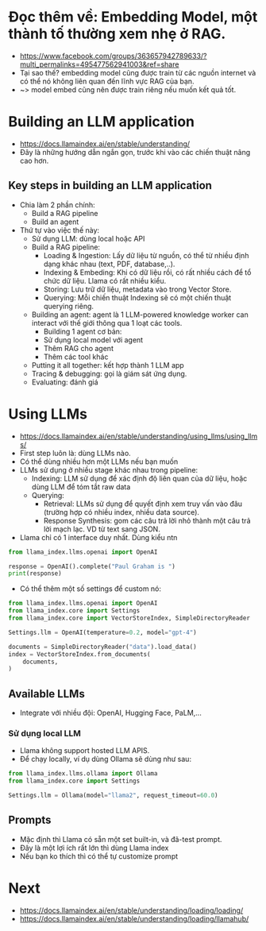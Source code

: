 # Đọc thêm về: Embedding Model, một thành tố thường xem nhẹ ở RAG.
- https://www.facebook.com/groups/363657942789633/?multi_permalinks=495477562941003&ref=share
- Tại sao thế? embedding model cũng được train từ các nguồn internet và có thể nó không liên quan đến lĩnh vực RAG của bạn.
- ~> model embed cũng nên được train riêng nếu muốn kết quả tốt.

# Building an LLM application
- https://docs.llamaindex.ai/en/stable/understanding/
- Đây là những hướng dẫn ngắn gọn, trước khi vào các chiến thuật nâng cao hơn.

## Key steps in building an LLM application
- Chia làm 2 phần chính: 
  - Build a RAG pipeline
  - Build an agent
- Thứ tự vào việc thế này:
  - Sử dụng LLM: dùng local hoặc API
  - Build a RAG pipeline:
    - Loading & Ingestion: Lấy dữ liệu từ nguồn, có thể từ nhiều định dạng khác nhau (text, PDF, database,..).
    - Indexing & Embeding: Khi có dữ liệu rồi, có rất nhiều cách để tổ chức dữ liệu. Llama có rất nhiều kiểu.
    - Storing: Lưu trữ dữ liệu, metadata vào trong Vector Store.
    - Querying: Mỗi chiến thuật Indexing sẽ có một chiến thuật querying riêng.
  - Building an agent: agent là 1 LLM-powered knowledge worker can interact với thế giới thông qua 1 loạt các tools.
    - Building 1 agent cơ bản:
    - Sử dụng local model với agent
    - Thêm RAG cho agent
    - Thêm các tool khác
  - Putting it all together: kết hợp thành 1 LLM app
  - Tracing & debugging: gọi là giám sát ứng dụng.
  - Evaluating: đánh giá

# Using LLMs
- https://docs.llamaindex.ai/en/stable/understanding/using_llms/using_llms/
- First step luôn là: dùng LLMs nào.
- Có thể dùng nhiều hơn một LLMs nếu bạn muốn
- LLMs sử dụng ở nhiều stage khác nhau trong pipeline:
  - Indexing: LLM sử dụng để xác định độ liên quan của dữ liệu, hoặc dùng LLM để tóm tắt raw data
  - Querying:
    - Retrieval: LLMs sử dụng để quyết định xem truy vấn vào đâu (trường hợp có nhiều index, nhiều data source).
    - Response Synthesis: gom các câu trả lời nhỏ thành một câu trả lời mạch lạc. VD từ text sang JSON.
- Llama chỉ có 1 interface duy nhất. Dùng kiểu ntn

```python
from llama_index.llms.openai import OpenAI

response = OpenAI().complete("Paul Graham is ")
print(response)
```

- Có thể thêm một số settings để custom nó:

```python
from llama_index.llms.openai import OpenAI
from llama_index.core import Settings
from llama_index.core import VectorStoreIndex, SimpleDirectoryReader

Settings.llm = OpenAI(temperature=0.2, model="gpt-4")

documents = SimpleDirectoryReader("data").load_data()
index = VectorStoreIndex.from_documents(
    documents,
)
```

## Available LLMs
- Integrate với nhiều đội: OpenAI, Hugging Face, PaLM,...

### Sử dụng local LLM
- Llama không support hosted LLM APIS.
- Để chạy locally, ví dụ dùng Ollama sẽ dùng như sau:

```python
from llama_index.llms.ollama import Ollama
from llama_index.core import Settings

Settings.llm = Ollama(model="llama2", request_timeout=60.0)
```

## Prompts
- Mặc định thì Llama có sẵn một set built-in, và đã-test prompt.
- Đây là một lợi ích rất lớn thì dùng Llama index
- Nếu bạn ko thích thì có thể tự customize prompt

# Next
- https://docs.llamaindex.ai/en/stable/understanding/loading/loading/
- https://docs.llamaindex.ai/en/stable/understanding/loading/llamahub/